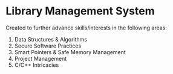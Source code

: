 # Library Management System

Created to further advance skills/interests in the following areas:
1. Data Structures & Algorithms
2. Secure Software Practices
3. Smart Pointers & Safe Memory Management
4. Project Management
5. C/C++ Intricacies